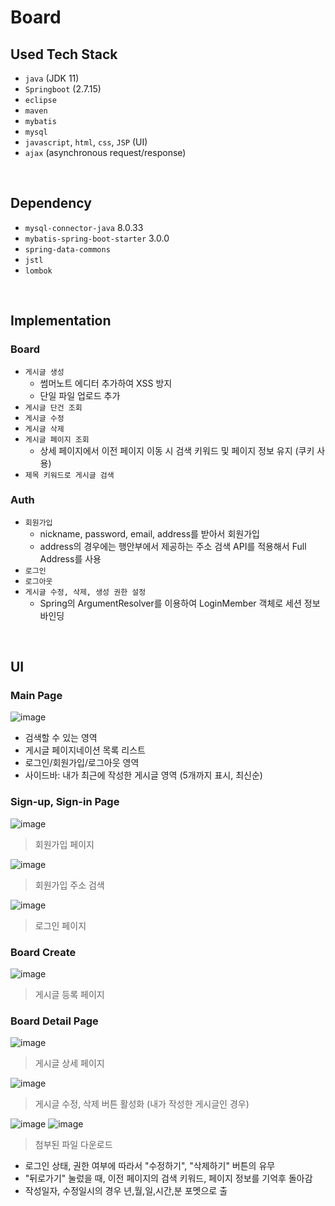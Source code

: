 # Board

## Used Tech Stack
- `java` (JDK 11)
- `Springboot` (2.7.15)
- `eclipse`
- `maven`
- `mybatis`
- `mysql`
- `javascript`, `html`, `css`, `JSP` (UI)
- `ajax` (asynchronous request/response)

<br>

## Dependency
- `mysql-connector-java` 8.0.33
- `mybatis-spring-boot-starter` 3.0.0
- `spring-data-commons`
- `jstl`
- `lombok`

<br>

## Implementation
### Board
- `게시글 생성`
  - 썸머노트 에디터 추가하여 XSS 방지
  - 단일 파일 업로드 추가
- `게시글 단건 조회`
- `게시글 수정`
- `게시글 삭제`
- `게시글 페이지 조회`
  - 상세 페이지에서 이전 페이지 이동 시 검색 키워드 및 페이지 정보 유지 (쿠키 사용)
- `제목 키워드로 게시글 검색`

### Auth
- `회원가입`
  - nickname, password, email, address를 받아서 회원가입
  - address의 경우에는 행안부에서 제공하는 주소 검색 API를 적용해서 Full Address를 사용
- `로그인`
- `로그아웃`
- `게시글 수정, 삭제, 생성 권한 설정`
  - Spring의 ArgumentResolver를 이용하여 LoginMember 객체로 세션 정보 바인딩
 
<br>

## UI
### Main Page
![image](https://github.com/khsrla9806/board/assets/70641477/4c36a3d0-bc7c-4274-95e0-07ec03caa04f)
- 검색할 수 있는 영역
- 게시글 페이지네이션 목록 리스트
- 로그인/회원가입/로그아웃 영역
- 사이드바: 내가 최근에 작성한 게시글 영역 (5개까지 표시, 최신순)

### Sign-up, Sign-in Page
![image](https://github.com/khsrla9806/board/assets/70641477/c67d3be5-a57d-4e99-b70a-a0428dee63ec)
> 회원가입 페이지

![image](https://github.com/khsrla9806/board/assets/70641477/be0053d0-aaef-4542-955b-1d60f5a70dd6)
> 회원가입 주소 검색

![image](https://github.com/khsrla9806/board/assets/70641477/bfc09191-c012-41da-b304-05c68388d123)
> 로그인 페이지

### Board Create
![image](https://github.com/khsrla9806/board/assets/70641477/d1dec29f-fb94-467a-bbdd-77336d918d44)
> 게시글 등록 페이지

### Board Detail Page
![image](https://github.com/khsrla9806/board/assets/70641477/f339aa43-ec6e-4ba8-b6f7-c419b9afac74)
> 게시글 상세 페이지

![image](https://github.com/khsrla9806/board/assets/70641477/1686904c-4923-4fe9-99b8-50c6a5fbb303)
> 게시글 수정, 삭제 버튼 활성화 (내가 작성한 게시글인 경우)

![image](https://github.com/khsrla9806/board/assets/70641477/3c8cb7d1-ea5d-412b-816f-33cbcd57afee)
![image](https://github.com/khsrla9806/board/assets/70641477/b04be41c-cb92-46b1-af63-ce24d57d7dfe)
> 첨부된 파일 다운로드


- 로그인 상태, 권한 여부에 따라서 "수정하기", "삭제하기" 버튼의 유무  
- "뒤로가기" 눌렀을 때, 이전 페이지의 검색 키워드, 페이지 정보를 기억후 돌아감
- 작성일자, 수정일시의 경우 년,월,일,시간,분 포멧으로 출
